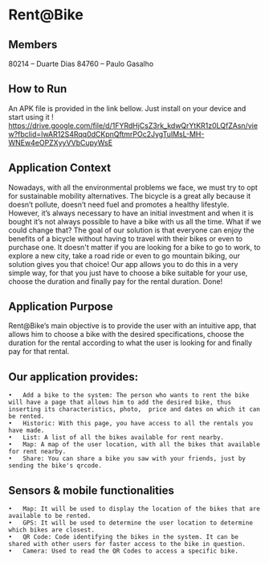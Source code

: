 # Rent@Bike

## Members 
80214 – Duarte Dias
84760 – Paulo Gasalho

## How to Run

An APK file is provided in the link bellow. Just install on your device and start using it !
https://drive.google.com/file/d/1FYRdHjCsZ3rk_kdwQrYtKR1z0LQfZAsn/view?fbclid=IwAR12S4Rqq0dCKpnQftmrPOc2JygTuIMsL-MH-WNEw4eOPZXyyVVbCupyWsE

## Application Context

Nowadays, with all the environmental problems we face, we must try to opt for sustainable mobility alternatives. The bicycle is a great ally because it doesn’t pollute, doesn’t need fuel and promotes a healthy lifestyle. However, it’s always necessary to have an initial investment and when it is bought it’s not always possible to have a bike with us all the time. What if we could change that? The goal of our solution is that everyone can enjoy the benefits of a bicycle without having to travel with their bikes or even to purchase one. It doesn't matter if you are looking for a bike to go to work, to explore a new city, take a road ride or even to go mountain biking, our solution gives you that choice! Our app allows you to do this in a very simple way, for that you just have to choose a bike suitable for your use, choose the duration and finally pay for the rental duration. Done!

## Application Purpose

Rent@Bike’s main objective is to provide the user with an intuitive app, that allows him to choose a bike with the desired specifications, choose the duration for the rental according to what the user is looking for and finally pay for that rental. 

## Our application provides:
	•	Add a bike to the system: The person who wants to rent the bike will have a page that allows him to add the desired bike, thus inserting its characteristics, photo,  price and dates on which it can be rented.
	•	Historic: With this page, you have access to all the rentals you have made.
	•	List: A list of all the bikes available for rent nearby.  
	•	Map: A map of the user location, with all the bikes that available for rent nearby.  
	•	Share: You can share a bike you saw with your friends, just by sending the bike's qrcode.

## Sensors & mobile functionalities
	•	Map: It will be used to display the location of the bikes that are available to be rented.
	•	GPS: It will be used to determine the user location to determine which bikes are closest.
	•	QR Code: Code identifying the bikes in the system. It can be shared with other users for faster access to the bike in question.
	•	Camera: Used to read the QR Codes to access a specific bike.
